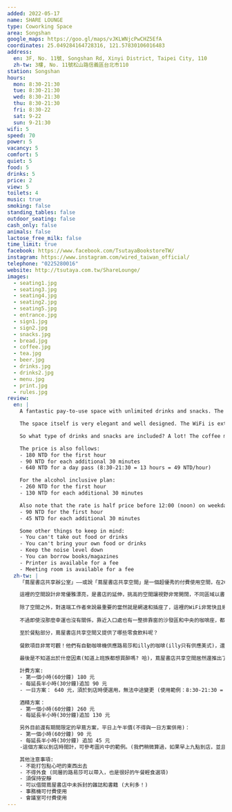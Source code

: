 ```yaml
---
added: 2022-05-17
name: SHARE LOUNGE
type: Coworking Space
area: Songshan
google_maps: https://goo.gl/maps/vJKLWNjcPwCHZ5EfA
coordinates: 25.049284164728316, 121.57830106016483
address:
  en: 3F, No. 11號, Songshan Rd, Xinyi District, Taipei City, 110
  zh-tw: 3樓, No. 11號松山路信義區台北市110
station: Songshan
hours:
  mon: 8:30-21:30
  tue: 8:30-21:30
  wed: 8:30-21:30
  thu: 8:30-21:30
  fri: 8:30-22
  sat: 9-22
  sun: 9-21:30
wifi: 5
speed: 70
power: 5
vacancy: 5
comfort: 5
quiet: 5
food: 5
drinks: 5
price: 2
view: 5
toilets: 4
music: true
smoking: false
standing_tables: false
outdoor_seating: false
cash_only: false
animals: false
lactose_free_milk: false
time_limit: true
facebook: https://www.facebook.com/TsutayaBookstoreTW/
instagram: https://www.instagram.com/wired_taiwan_official/
telephone: "0225280016"
website: http://tsutaya.com.tw/ShareLounge/
images:
  - seating1.jpg
  - seating3.jpg
  - seating4.jpg
  - seating2.jpg
  - seating5.jpg
  - entrance.jpg
  - sign1.jpg
  - sign2.jpg
  - snacks.jpg
  - bread.jpg
  - coffee.jpg
  - tea.jpg
  - beer.jpg
  - drinks.jpg
  - drinks2.jpg
  - menu.jpg
  - print.jpg
  - rules.jpg
review:
  en: |
    A fantastic pay-to-use space with unlimited drinks and snacks. The space is operated by Tsutaya Bookstore, located on the 3rd floor of CITYLINK at Songshan station. You can either pay by the hour or buy a day pass. Prices are definitely higher than a typical coworking space, but considering the quality and selection of snacks and drinks I would still say the price is quite reasonable.

    The space itself is very elegant and well designed. The WiFi is extremely fast and there are many different seating areas available, so you can choose what you prefer. The "best" seats seem to be the counter style seats in the back of the space, facing the windows with a nice view. You'll probably want to arrive a little early to grab one of these seats.

    So what type of drinks and snacks are included? A lot! The coffee machine has Louisa and illy branded coffee, there is a large selection of caffeine and non-caffeine tea, juice, ice tea, coke and sprite. For snacks, there is a wide selection of nuts, chips, chocolates, and other sweets. There is also bread that you can warm up by yourself and packaged soup. If you want a bigger meal you can also pay for a daily boxed lunch or order some food from the Louisa coffee shop. Note that the sparkling water has an extra charge, and beer on tap requires the "alcohol inclusive" payment plan (more on that below).

    The price is also follows:
    - 180 NTD for the first hour
    - 90 NTD for each additional 30 minutes
    - 640 NTD for a day pass (8:30-21:30 = 13 hours = 49 NTD/hour)

    For the alcohol inclusive plan:
    - 260 NTD for the first hour
    - 130 NTD for each additional 30 minutes

    Also note that the rate is half price before 12:00 (noon) on weekdays (this does not apply to the day pass):
    - 90 NTD for the first hour
    - 45 NTD for each additional 30 minutes

    Some other things to keep in mind:
    - You can't take out food or drinks
    - You can't bring your own food or drinks
    - Keep the noise level down
    - You can borrow books/magazines
    - Printer is available for a fee
    - Meeting room is available for a fee
  zh-tw: |
    「蔦屋書店共享辦公室」——或說「蔦屋書店共享空間」是一個超優秀的付費使用空間，在2021年啟用。使用者在付費使用的期間中可以自由取用點心吧免費且無限供應的零食和飲料。蔦屋書店共享空間在松山車站的三樓，就在書店內的右側，你可以選擇以小時計費或是選擇全天的方案。如果用計時的方式來計算，這裡的費用平均比一般共享辦公室來得高，但如果從整體空間的氣氛、座位舒適度、服務多樣性、以及免費的點心吧內容來看，我們一致認為蔦屋書店的共享空間是相當物超所值的。

    這裡的空間設計非常優雅漂亮，是書店的延伸，挑高的空間讓視野非常開闊，不同區域以書架相隔，在這裡工作就像在書店裡一樣，如果剛好架上有書適合在工作時參考，或只是想稍微偷閒閱讀，也都可以把未拆封的書帶入這個空間借閱，這真是非常有趣也合乎空間原始用途的做法。除了這些之外，我還很喜歡這裡的座位間距，因為座位篇排不太擁擠，可以多少稍微降低周圍座位帶來的壓力和干擾。
    
    除了空間之外，對遠端工作者來說最重要的當然就是網速和插座了，這裡的WiFi非常快且幾乎每個座位都配有插座，另外很優秀的是這裡有不同座位類型可以挑選。我想「最佳」座位必須頒給整個空間最裡面的靠窗的工作檯，有整面玻璃窗面向大馬路，採光絕佳，並且和同區的書桌一樣，桌面都非常寬敞，可以放得下大量參考資料，而當然這麼完美的位置自然是非常受歡迎的，要早點來才能搶到這些絕佳位置 (這裡採座位保留制，入座會登記座位，雖然中間如有需要可以稍微離開換到其他座位，但仍是以原本座位為主，人多時店員會協調座位)。
    
    不過即使沒那麼幸運也沒有關係，靠近入口處也有一整排靠窗的沙發區和中央的咖啡座，都很適合工作夥伴一起討論，實際上也經常有商務人士在這裡進行短暫的工作會議，這裡的採光也非常充足。

    至於餐點部分，蔦屋書店共享空間又提供了哪些零食飲料呢？
    
    餐飲項目非常可觀！他們有自動咖啡機供應路易莎和illy的咖啡(illy只有供應美式)，還有很多種咖啡因和無咖啡因的茶包(西式茶包是唐寧的)，其他還有無糖紅茶、綠茶、果汁、碳酸飲料等等，甚至有冰塊機可以幫自己裝一杯冷飲(氣泡水費用另計)。零食部分有數種堅果、薯片、巧克力、新貴派、脆皮酥……以及我必須要大力推薦的爆米花系列，為整個工作時段增添了許多幸福感，另外也不用擔心這些零食沒辦法填飽肚子，他們還提供了數種麵包和烤箱可以現烤來吃，還有快沖的湯包……，到了午餐時間如果這些還不夠，他們也提供每日便當外送(149元起)，真的是非常周到。
    
    最後是不知道出於什麼因素(知道上班族都想買醉嗎? 哈)，蔦屋書店共享空間居然還推出了酒精方案，可以讓你免費暢飲 (詳情如下)。

    計費方案:
    - 第一個小時(60分鐘) 180 元
    - 每延長半小時(30分鐘)追加 90 元
    - 一日方案： 640 元，須於到店時便選用，無法中途變更 (使用範例：8:30-21:30 = 13 小時 = 平均每小時 49 元)

    酒精方案：
    - 第一個小時(60分鐘) 260 元
    - 每延長半小時(30分鐘)追加 130 元 

    另外目前還有期間限定的早蔦方案，平日上午半價(不得與一日方案併用)：
    - 第一個小時(60分鐘) 90 元
    - 每延長半小時(30分鐘) 追加 45 元
    -這個方案以到店時間計，可參考圖片中的範例。(我們稍微算過，如果早上九點到店，並且只想待到兩點以前，則用這個方案幾乎等同於一日方案，可以自行斟酌哪一個最有利)

    其他注意事項:
    - 不能打包點心吧的東西出去
    - 不得外食 (同層的路易莎可以帶入，也是很好的午餐輕食選項)
    - 須保持安靜
    - 可以借閱蔦屋書店中未拆封的雜誌和書籍 (大利多！)
    - 事務機可付費使用
    - 會議室可付費使用
---
```


